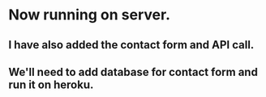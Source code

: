 # Now running on server.
## I have also added the contact form and API call.
## We'll need to add database for contact form and run it on heroku.

